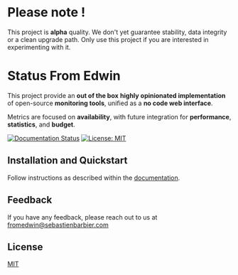 # Please note !

This project is **alpha** quality. We don't yet guarantee stability, data integrity or a clean upgrade path. Only use this project if you are interested in experimenting with it.

# Status From Edwin

This project provide an **out of the box** **highly opinionated implementation** of open-source **monitoring tools**, unified as a **no code web interface**.

Metrics are focused on **availability**, with future integration for **performance**, **statistics**, and **budget**.

[![Documentation Status](https://readthedocs.org/projects/fromedwin-monitor/badge/?version=latest)](https://fromedwin-monitor.readthedocs.io/en/latest/?badge=latest) [![License: MIT](https://img.shields.io/badge/License-MIT-green.svg)](https://github.com/fromedwin/monitor/blob/main/LICENSE)

## Installation and Quickstart

Follow instructions as described within the [documentation](https://fromedwin-monitor.readthedocs.io/en/latest/).
  
## Feedback

If you have any feedback, please reach out to us at fromedwin@sebastienbarbier.com

## License

[MIT](https://choosealicense.com/licenses/mit/)

